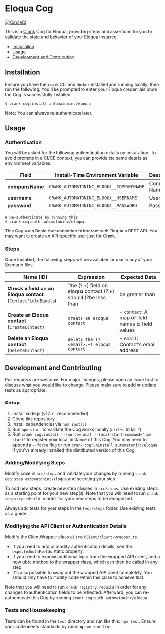 # Eloqua Cog

[![CircleCI](https://circleci.com/gh/run-crank/cog-eloqua/tree/master.svg?style=svg)](https://circleci.com/gh/run-crank/cog-eloqua/tree/master)

This is a [Crank][what-is-crank] Cog for Eloqua, providing steps and assertions
for you to validate the state and behavior of your Eloqua instance.

* [Installation](#installation)
* [Usage](#usage)
* [Development and Contributing](#development-and-contributing)

## Installation

Ensure you have the `crank` CLI and `docker` installed and running locally,
then run the following.  You'll be prompted to enter your Eloqua credentials
once the Cog is successfully installed.

```shell-session
$ crank cog:install automatoninc/eloqua
```

Note: You can always re-authenticate later.

## Usage

### Authentication
<!-- run `crank cog:readme automatoninc/eloqua` to update -->
<!-- authenticationDetails -->
You will be asked for the following authentication details on installation. To avoid prompts in a CI/CD context, you can provide the same details as environment variables.

| Field | Install-Time Environment Variable | Description |
| --- | --- | --- |
| **companyName** | `CRANK_AUTOMATONINC_ELOQUA__COMPANYNAME` | Company Name |
| **username** | `CRANK_AUTOMATONINC_ELOQUA__USERNAME` | Username |
| **password** | `CRANK_AUTOMATONINC_ELOQUA__PASSWORD` | Password |

```shell-session
# Re-authenticate by running this
$ crank cog:auth automatoninc/eloqua
```
<!-- authenticationDetailsEnd -->

This Cog uses Basic Authentication to interact with Eloqua's REST API. You may
want to create an API-specific user just for Crank.

### Steps
Once installed, the following steps will be available for use in any of your
Scenario files.

<!-- run `crank cog:readme automatoninc/eloqua` to update -->
<!-- stepDetails -->
| Name (ID) | Expression | Expected Data |
| --- | --- | --- |
| **Check a field on an Eloqua contact**<br>(`ContactFieldEquals`) | `the (?<field>.+) field on eloqua contact (?<email>.+) should (?<operator>be less than|be greater than|be|contain|not be|not contain) (?<expectedValue>.+)` | - `email`: Contact's email address <br><br>- `field`: Field name to check <br><br>- `operator`: Check Logic (be, not be, contain, not contain, be greater than, or be less than) <br><br>- `expectedValue`: Expected field value |
| **Create an Eloqua contact**<br>(`CreateContact`) | `create an eloqua contact` | - `contact`: A map of field names to field values |
| **Delete an Eloqua contact**<br>(`DeleteContact`) | `delete the (?<email>.+) eloqua contact` | - `email`: Contact's email address |
<!-- stepDetailsEnd -->

## Development and Contributing
Pull requests are welcome. For major changes, please open an issue first to
discuss what you would like to change. Please make sure to add or update tests
as appropriate.

### Setup

1. Install node.js (v12.x+ recommended)
2. Clone this repository.
3. Install dependencies via `npm install`
4. Run `npm start` to validate the Cog works locally (`ctrl+c` to kill it)
5. Run `crank cog:install --source=local --local-start-command="npm start"` to
   register your local instance of this Cog. You may need to append a `--force`
   flag or run `crank cog:uninstall automatoninc/eloqua` if you've already
   installed the distributed version of this Cog.

### Adding/Modifying Steps
Modify code in `src/steps` and validate your changes by running
`crank cog:step automatoninc/eloqua` and selecting your step.

To add new steps, create new step classes in `src/steps`. Use existing steps as
a starting point for your new step(s). Note that you will need to run
`crank registry:rebuild` in order for your new steps to be recognized.

Always add tests for your steps in the `test/steps` folder. Use existing tests
as a guide.

### Modifying the API Client or Authentication Details
Modify the ClientWrapper class at `src/client/client-wrapper.ts`.

- If you need to add or modify authentication details, see the
  `expectedAuthFields` static property.
- If you need to expose additional logic from the wrapped API client, add a new
  ublic method to the wrapper class, which can then be called in any step.
- It's also possible to swap out the wrapped API client completely. You should
  only have to modify code within this clase to achieve that.

Note that you will need to run `crank registry:rebuild` in order for any
changes to authentication fields to be reflected. Afterward, you can
re-authenticate this Cog by running `crank cog:auth automatoninc/eloqua`

### Tests and Housekeeping
Tests can be found in the `test` directory and run like this: `npm test`.
Ensure your code meets standards by running `npm run lint`.

[what-is-crank]: https://crank.run?utm_medium=readme&utm_source=automatoninc%2Feloqua
